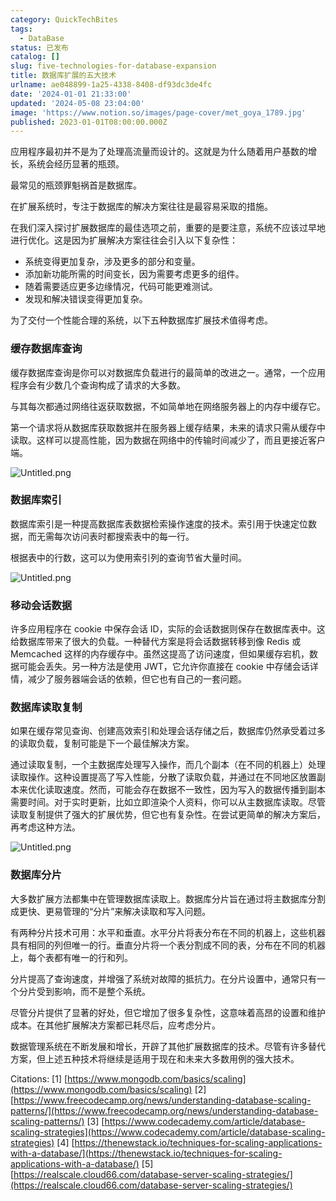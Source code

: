 ```yaml
---
category: QuickTechBites
tags:
  - DataBase
status: 已发布
catalog: []
slug: five-technologies-for-database-expansion
title: 数据库扩展的五大技术
urlname: ae048899-1a25-4338-8408-df93dc3de4fc
date: '2024-01-01 21:33:00'
updated: '2024-05-08 23:04:00'
image: 'https://www.notion.so/images/page-cover/met_goya_1789.jpg'
published: 2023-01-01T08:00:00.000Z
---
```


应用程序最初并不是为了处理高流量而设计的。这就是为什么随着用户基数的增长，系统会经历显著的瓶颈。


最常见的瓶颈罪魁祸首是数据库。


在扩展系统时，专注于数据库的解决方案往往是最容易采取的措施。


在我们深入探讨扩展数据库的最佳选项之前，重要的是要注意，系统不应该过早地进行优化。这是因为扩展解决方案往往会引入以下复杂性：

- 系统变得更加复杂，涉及更多的部分和变量。
- 添加新功能所需的时间变长，因为需要考虑更多的组件。
- 随着需要适应更多边缘情况，代码可能更难测试。
- 发现和解决错误变得更加复杂。

为了交付一个性能合理的系统，以下五种数据库扩展技术值得考虑。


### **缓存数据库查询**


缓存数据库查询是你可以对数据库负载进行的最简单的改进之一。通常，一个应用程序会有少数几个查询构成了请求的大多数。


与其每次都通过网络往返获取数据，不如简单地在网络服务器上的内存中缓存它。


第一个请求将从数据库获取数据并在服务器上缓存结果，未来的请求只需从缓存中读取。这样可以提高性能，因为数据在网络中的传输时间减少了，而且更接近客户端。


![Untitled.png](https://prod-files-secure.s3.us-west-2.amazonaws.com/5d24fe63-e567-4804-86f9-9fdc62e13082/90ccd300-8cb4-4392-a93f-76f7d0b7f352/Untitled.png?X-Amz-Algorithm=AWS4-HMAC-SHA256&X-Amz-Content-Sha256=UNSIGNED-PAYLOAD&X-Amz-Credential=ASIAZI2LB466SWAKHVDD%2F20250307%2Fus-west-2%2Fs3%2Faws4_request&X-Amz-Date=20250307T053858Z&X-Amz-Expires=3600&X-Amz-Security-Token=IQoJb3JpZ2luX2VjEPb%2F%2F%2F%2F%2F%2F%2F%2F%2F%2FwEaCXVzLXdlc3QtMiJHMEUCIQCIBh%2Fl4pPPhqAnnuAx53%2BzL8dc3emxvDcaVZd01zNM5wIgGK5V7j2cQgUBkvXZDb9UTEHZli295WGeBrZr8Ff997Iq%2FwMIPhAAGgw2Mzc0MjMxODM4MDUiDIIIapIEiTQ3lIFv3yrcA%2Fg8cLQVMZKKETAssfYtPGiHI1o1oxr3EQzOrx4ASH0%2FmTT%2BmZI8RaMfo9PRTVKjys8%2F8NIXa0dt7WE0mcnkwvc%2B0Q%2F0QoaXSPW33d58MtY21O9Sadov%2BkAKVXJbhp5AOYfHJysiJ5SPYSZ3h64vu21w%2BZmUdcaJYxIokZ1HURA7jrBi7keI8J45E3mymFBXj2siptPMkmyRWvcmYTOUUVYJCH%2FapxjYkwEr13NYEkS8%2FKlXk7ibn3QpBP1xzHSjUSUTq383CCR14OVrwqt%2BMPLykRFH6h7XiJzxznN1sGI7m6sEuGB4c8YZmvJWo1GGjr%2FkRQ7C2y29pstWbJM7rh8e1dJ4HM0t%2F4uurec1mMNfzRAlBcuoTfhFFADDUMBIlcUHF2owICG4B1e8tFsDh5zVbh%2B09WNZU5gUImBPGAeZUIjgTOU1urxu9si4guKozuYPoBGU2hP7UKVV5WR28ChWvc%2BTlZfomvmVGswIQqKf83UD3RQGFmmc76u5Eae5NwKy3k0IG%2BlNglZPoSHWgnTt8Ui19vjRXeakLkp7MhnFArUfCroMg%2BIJLw93Gn1AKH3RsDmQTVsTrwJ91YB%2F4LJSslKA0qvE6dXvEbcmdvXeDoToQydV0ff%2F58aMMOGFqr4GOqUBhm5lVuLosIdnVuXdGp0Y03l%2FSrmWfCPeI%2Fraf14bU928UOpztuWzUjD49rtyQndt0yLyNfEpUd8clfDomD5BC4ZXrBFNLjn4VQO2cDEV24p81yiodZAjAvEOECPC%2FViliB6Qs0YH4VjeaI8ZQI1HKyIEcRS6MHnWWvqCN12TnaO1nkLcrZ4gYKMuITIY6tEShczwgOfw7Ger5gXDynIdKLJCOROE&X-Amz-Signature=68bb33ae697662b2b3df616b7d1efc6a906c99f98bcf146a0d641f45fd155cec&X-Amz-SignedHeaders=host&x-id=GetObject)


### **数据库索引**


数据库索引是一种提高数据库表数据检索操作速度的技术。索引用于快速定位数据，而无需每次访问表时都搜索表中的每一行。


根据表中的行数，这可以为使用索引列的查询节省大量时间。


![Untitled.png](https://prod-files-secure.s3.us-west-2.amazonaws.com/5d24fe63-e567-4804-86f9-9fdc62e13082/d4109739-24f9-4adf-abd6-8eec0d12f3c8/Untitled.png?X-Amz-Algorithm=AWS4-HMAC-SHA256&X-Amz-Content-Sha256=UNSIGNED-PAYLOAD&X-Amz-Credential=ASIAZI2LB466SWAKHVDD%2F20250307%2Fus-west-2%2Fs3%2Faws4_request&X-Amz-Date=20250307T053858Z&X-Amz-Expires=3600&X-Amz-Security-Token=IQoJb3JpZ2luX2VjEPb%2F%2F%2F%2F%2F%2F%2F%2F%2F%2FwEaCXVzLXdlc3QtMiJHMEUCIQCIBh%2Fl4pPPhqAnnuAx53%2BzL8dc3emxvDcaVZd01zNM5wIgGK5V7j2cQgUBkvXZDb9UTEHZli295WGeBrZr8Ff997Iq%2FwMIPhAAGgw2Mzc0MjMxODM4MDUiDIIIapIEiTQ3lIFv3yrcA%2Fg8cLQVMZKKETAssfYtPGiHI1o1oxr3EQzOrx4ASH0%2FmTT%2BmZI8RaMfo9PRTVKjys8%2F8NIXa0dt7WE0mcnkwvc%2B0Q%2F0QoaXSPW33d58MtY21O9Sadov%2BkAKVXJbhp5AOYfHJysiJ5SPYSZ3h64vu21w%2BZmUdcaJYxIokZ1HURA7jrBi7keI8J45E3mymFBXj2siptPMkmyRWvcmYTOUUVYJCH%2FapxjYkwEr13NYEkS8%2FKlXk7ibn3QpBP1xzHSjUSUTq383CCR14OVrwqt%2BMPLykRFH6h7XiJzxznN1sGI7m6sEuGB4c8YZmvJWo1GGjr%2FkRQ7C2y29pstWbJM7rh8e1dJ4HM0t%2F4uurec1mMNfzRAlBcuoTfhFFADDUMBIlcUHF2owICG4B1e8tFsDh5zVbh%2B09WNZU5gUImBPGAeZUIjgTOU1urxu9si4guKozuYPoBGU2hP7UKVV5WR28ChWvc%2BTlZfomvmVGswIQqKf83UD3RQGFmmc76u5Eae5NwKy3k0IG%2BlNglZPoSHWgnTt8Ui19vjRXeakLkp7MhnFArUfCroMg%2BIJLw93Gn1AKH3RsDmQTVsTrwJ91YB%2F4LJSslKA0qvE6dXvEbcmdvXeDoToQydV0ff%2F58aMMOGFqr4GOqUBhm5lVuLosIdnVuXdGp0Y03l%2FSrmWfCPeI%2Fraf14bU928UOpztuWzUjD49rtyQndt0yLyNfEpUd8clfDomD5BC4ZXrBFNLjn4VQO2cDEV24p81yiodZAjAvEOECPC%2FViliB6Qs0YH4VjeaI8ZQI1HKyIEcRS6MHnWWvqCN12TnaO1nkLcrZ4gYKMuITIY6tEShczwgOfw7Ger5gXDynIdKLJCOROE&X-Amz-Signature=55d624e8aa986c94598b2d4e7f259d7dac59f2afa8855db67eaa1c8bc73a765a&X-Amz-SignedHeaders=host&x-id=GetObject)


### **移动会话数据**


许多应用程序在 cookie 中保存会话 ID，实际的会话数据则保存在数据库表中。这给数据库带来了很大的负载。一种替代方案是将会话数据转移到像 Redis 或 Memcached 这样的内存缓存中。虽然这提高了访问速度，但如果缓存宕机，数据可能会丢失。另一种方法是使用 JWT，它允许你直接在 cookie 中存储会话详情，减少了服务器端会话的依赖，但它也有自己的一套问题。


### **数据库读取复制**


如果在缓存常见查询、创建高效索引和处理会话存储之后，数据库仍然承受着过多的读取负载，复制可能是下一个最佳解决方案。


通过读取复制，一个主数据库处理写入操作，而几个副本（在不同的机器上）处理读取操作。这种设置提高了写入性能，分散了读取负载，并通过在不同地区放置副本来优化读取速度。然而，可能会存在数据不一致性，因为写入的数据传播到副本需要时间。对于实时更新，比如立即渲染个人资料，你可以从主数据库读取。尽管读取复制提供了强大的扩展优势，但它也有复杂性。在尝试更简单的解决方案后，再考虑这种方法。


![Untitled.png](https://prod-files-secure.s3.us-west-2.amazonaws.com/5d24fe63-e567-4804-86f9-9fdc62e13082/24928cbe-8502-42c3-8c51-57b72171cc67/Untitled.png?X-Amz-Algorithm=AWS4-HMAC-SHA256&X-Amz-Content-Sha256=UNSIGNED-PAYLOAD&X-Amz-Credential=ASIAZI2LB466SWAKHVDD%2F20250307%2Fus-west-2%2Fs3%2Faws4_request&X-Amz-Date=20250307T053858Z&X-Amz-Expires=3600&X-Amz-Security-Token=IQoJb3JpZ2luX2VjEPb%2F%2F%2F%2F%2F%2F%2F%2F%2F%2FwEaCXVzLXdlc3QtMiJHMEUCIQCIBh%2Fl4pPPhqAnnuAx53%2BzL8dc3emxvDcaVZd01zNM5wIgGK5V7j2cQgUBkvXZDb9UTEHZli295WGeBrZr8Ff997Iq%2FwMIPhAAGgw2Mzc0MjMxODM4MDUiDIIIapIEiTQ3lIFv3yrcA%2Fg8cLQVMZKKETAssfYtPGiHI1o1oxr3EQzOrx4ASH0%2FmTT%2BmZI8RaMfo9PRTVKjys8%2F8NIXa0dt7WE0mcnkwvc%2B0Q%2F0QoaXSPW33d58MtY21O9Sadov%2BkAKVXJbhp5AOYfHJysiJ5SPYSZ3h64vu21w%2BZmUdcaJYxIokZ1HURA7jrBi7keI8J45E3mymFBXj2siptPMkmyRWvcmYTOUUVYJCH%2FapxjYkwEr13NYEkS8%2FKlXk7ibn3QpBP1xzHSjUSUTq383CCR14OVrwqt%2BMPLykRFH6h7XiJzxznN1sGI7m6sEuGB4c8YZmvJWo1GGjr%2FkRQ7C2y29pstWbJM7rh8e1dJ4HM0t%2F4uurec1mMNfzRAlBcuoTfhFFADDUMBIlcUHF2owICG4B1e8tFsDh5zVbh%2B09WNZU5gUImBPGAeZUIjgTOU1urxu9si4guKozuYPoBGU2hP7UKVV5WR28ChWvc%2BTlZfomvmVGswIQqKf83UD3RQGFmmc76u5Eae5NwKy3k0IG%2BlNglZPoSHWgnTt8Ui19vjRXeakLkp7MhnFArUfCroMg%2BIJLw93Gn1AKH3RsDmQTVsTrwJ91YB%2F4LJSslKA0qvE6dXvEbcmdvXeDoToQydV0ff%2F58aMMOGFqr4GOqUBhm5lVuLosIdnVuXdGp0Y03l%2FSrmWfCPeI%2Fraf14bU928UOpztuWzUjD49rtyQndt0yLyNfEpUd8clfDomD5BC4ZXrBFNLjn4VQO2cDEV24p81yiodZAjAvEOECPC%2FViliB6Qs0YH4VjeaI8ZQI1HKyIEcRS6MHnWWvqCN12TnaO1nkLcrZ4gYKMuITIY6tEShczwgOfw7Ger5gXDynIdKLJCOROE&X-Amz-Signature=16a5634d34f0ecca9dfd673620a46f7aa06fad1910669fdff6117e5d5bf44736&X-Amz-SignedHeaders=host&x-id=GetObject)


### **数据库分片**


大多数扩展方法都集中在管理数据库读取上。数据库分片旨在通过将主数据库分割成更快、更易管理的“分片”来解决读取和写入问题。


有两种分片技术可用：水平和垂直。水平分片将表分布在不同的机器上，这些机器具有相同的列但唯一的行。垂直分片将一个表分割成不同的表，分布在不同的机器上，每个表都有唯一的行和列。


分片提高了查询速度，并增强了系统对故障的抵抗力。在分片设置中，通常只有一个分片受到影响，而不是整个系统。


尽管分片提供了显著的好处，但它增加了很多复杂性，这意味着高昂的设置和维护成本。在其他扩展解决方案都已耗尽后，应考虑分片。


数据管理系统在不断发展和增长，开辟了其他扩展数据库的技术。尽管有许多替代方案，但上述五种技术将继续是适用于现在和未来大多数用例的强大技术。


Citations:
[1] [https://www.mongodb.com/basics/scaling](https://www.mongodb.com/basics/scaling)
[2] [https://www.freecodecamp.org/news/understanding-database-scaling-patterns/](https://www.freecodecamp.org/news/understanding-database-scaling-patterns/)
[3] [https://www.codecademy.com/article/database-scaling-strategies](https://www.codecademy.com/article/database-scaling-strategies)
[4] [https://thenewstack.io/techniques-for-scaling-applications-with-a-database/](https://thenewstack.io/techniques-for-scaling-applications-with-a-database/)
[5] [https://realscale.cloud66.com/database-server-scaling-strategies/](https://realscale.cloud66.com/database-server-scaling-strategies/)

